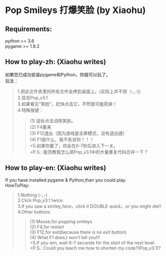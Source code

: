 # Pop Smileys 打爆笑脸 (by Xiaohu)

## Requirements:
python >= 3.6  
pygame >= 1.9.2

## How to play-zh: (Xiaohu writes)

如果您已成功安装pygame和Python，你就可以玩了。  
玩法：  
>1.把此文件夹里的所有文件全拷到桌面上。(实际上并不用（-\_-))  
>2.双击Pop_v3.1  
>3.如果看见“笑脸”，赶快点击它，不然就可能死掉！  
>4.特殊按键：  
>>(1) 鼠标点击消除笑脸。  
>>(2) F4重来  
>>(3) F12退出（因为游戏是全屏模式，没有退出键）  
>>(4) F1是什么，我不告诉你！！！  
<5.如果你赢了，你会在6-7秒后进入下一关。  
<P.S.: 能否教我怎么把Pop_v3.1中的大量重复代码合并一下？  

## How to play-en: (Xiaohu writes)

If you have installed pygame & Python,than you could play.  
HowToPlay:  
>1.Nothing (-\_-)  
>2.Click Pop_v3.1 twice.  
>3.If you saw a smiley_face，click it DOUBLE-quick，or you might die!!  
>4.Other buttons:  
>>(1) Mouse,for popping smileys  
>>(2) F4,for restart  
>>(3) F12,for exit(because there is no exit button)  
>>(4) What F1 does,I won't tell you!!!  
<5.If you win, wait 6-7 seconds for the start of the next level.  
<P.S.: Could you teach me how to shorten my code?(Pop_v3.1)?  
